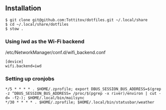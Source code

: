 ## Installation

```
$ git clone git@github.com:Tottitov/dotfiles.git ~/.local/share
$ cd ~/.local/share/dotfiles
$ stow .
```

### Using iwd as the Wi-Fi backend

/etc/NetworkManager/conf.d/wifi_backend.conf
```
[device]
wifi.backend=iwd
```

### Setting up cronjobs

```
*/5 * * * * . $HOME/.zprofile; export DBUS_SESSION_BUS_ADDRESS=$(grep -z ^DBUS_SESSION_BUS_ADDRESS= /proc/$(pgrep -x river)/environ | cut -d= -f2-); $HOME/.local/bin/mailsync
*/30 * * * * . $HOME/.zprofile; $HOME/.local/bin/statusbar/weather
```
